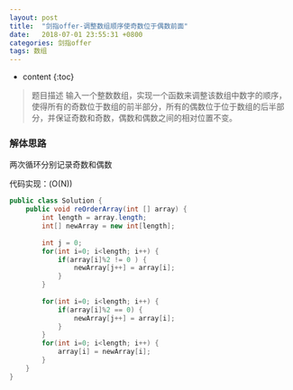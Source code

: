 ```yaml
---
layout: post
title:  "剑指offer-调整数组顺序使奇数位于偶数前面"
date:   2018-07-01 23:55:31 +0800
categories: 剑指offer 
tags: 数组
---
```


* content
{:toc}

> 题目描述
输入一个整数数组，实现一个函数来调整该数组中数字的顺序，使得所有的奇数位于数组的前半部分，所有的偶数位于位于数组的后半部分，并保证奇数和奇数，偶数和偶数之间的相对位置不变。

### 解体思路
两次循环分别记录奇数和偶数

代码实现：(O(N))
```java
public class Solution {
    public void reOrderArray(int [] array) {
        int length = array.length;
        int[] newArray = new int[length];
        
        int j = 0;
        for(int i=0; i<length; i++) {
            if(array[i]%2 != 0 ) {
                newArray[j++] = array[i];
            }
        }
        
        for(int i=0; i<length; i++) {
            if(array[i]%2 == 0) {
                newArray[j++] = array[i];
            }
        }
        for(int i=0; i<length; i++) {
            array[i] = newArray[i];
        }
    }
}
```



